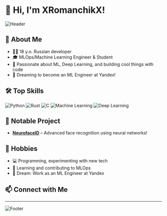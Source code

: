 # 👋 Hi, I'm XRomanchikX!

![Header](https://capsule-render.vercel.app/api?type=waving&color=gradient&height=160&section=header&text=XRomanchikX%20👨‍💻&fontSize=40&fontAlignY=35)

## 🚀 About Me

- 🧑‍🎓 18 y.o. Russian developer
- 🎓 MLOps/Machine Learning Engineer & Student
- 🌱 Passionate about ML, Deep Learning, and building cool things with code
- 👀 Dreaming to become an ML Engineer at Yandex!

## 🛠️ Top Skills

![Python](https://img.shields.io/badge/Python-3776AB?style=flat&logo=python&logoColor=white)
![Rust](https://img.shields.io/badge/Rust-000000?style=flat&logo=rust&logoColor=white)
![C](https://img.shields.io/badge/C-00599C?style=flat&logo=c&logoColor=white)
![Machine Learning](https://img.shields.io/badge/Machine%20Learning-FFD43B?style=flat&logo=scikit-learn&logoColor=black)
![Deep Learning](https://img.shields.io/badge/Deep%20Learning-FF6F00?style=flat&logo=tensorflow&logoColor=white)

## 🧠 Notable Project

- [**NeurofaceID**](https://github.com/XRomanchikX/NeurofaceID) – Advanced face recognition using neural networks!

## 🌟 Hobbies

- 💻 Programming, experimenting with new tech
- 🧠 Learning and contributing to MLOps
- 🚀 Dream: Work as an ML Engineer at Yandex

## 📫 Connect with Me

<!-- Add your social links below when ready! -->
<!-- [LinkedIn](#) · [Twitter](#) · [Personal Website](#) -->

---

![Footer](https://capsule-render.vercel.app/api?type=waving&color=gradient&height=140&section=footer)

